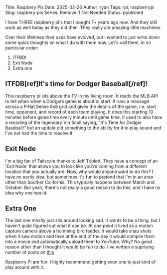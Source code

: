 Title: Raspbery Pis
Date: 2025-02-26
Author: ryan
Tags: rpi, raspberrypi
Slug: raspbery-pis
Series: Remove if Not Needed
Status: published

I have THREE raspberry pi's that I bought 7+ years ago now. And they still work as well today as they did then. They really are amazing little machines.

Over their lifetimes their uses have evolved, but I wanted to just write down some quick thoughts on what I do with them now. Let's call them, in no particular order:

1. ITFBD!
2. Exit Node
3. Extra one

## ITFDB[ref]It's time for Dodger Baseball[/ref]!

This raspberry pi sits above the TV in my living room. It reads the MLB API to tell when when a Dodgers game is about to start. It runs a message across a PiHat Sense 8x8 grid and gives the details of the game, i.e. start time, opponent, and record of each team playing. It does this starting 10 minutes before game time every minute until game time. It used to also have a recoding of the legendary Vin Scull saying, "It's Time for Dodger Baseball!" but an update did something to the ability for it to play sound and I've not had the time to resolve it

## Exit Node

I'm a big fan of Tailscale thanks to Jeff Triplett. They have a concept of an 'Exit Node' that allows you to look like you're coming from a different location that you actually are. Now, why would anyone want to do this? I have no eartly idea, but sometimes it's fun to pretend that I'm in an area other than Souther California. This typicaly happens between March and October. But yeah, there's not really a good reason to do this, and I have no idea why one would.

## Extra One

The last one mostly just sits around looking sad. It wants to be a thing, but I haven't quite figured out what it can be. At one point it lived as a motion capture camera above a humming bird feeder. It would take snap shots when it saw motion and then at the end of the day it would compile them into a movie and automatically upload them to YouTube. Why? No good reason other than I thought it would be fun to do. I've written a suprising number of posts on [this](https://search.ryancheley.com/pelican/article_search?text=hummingbird)

Raspberry Pi are fun. I highly recommend getting even one to just kind of play around with it.
